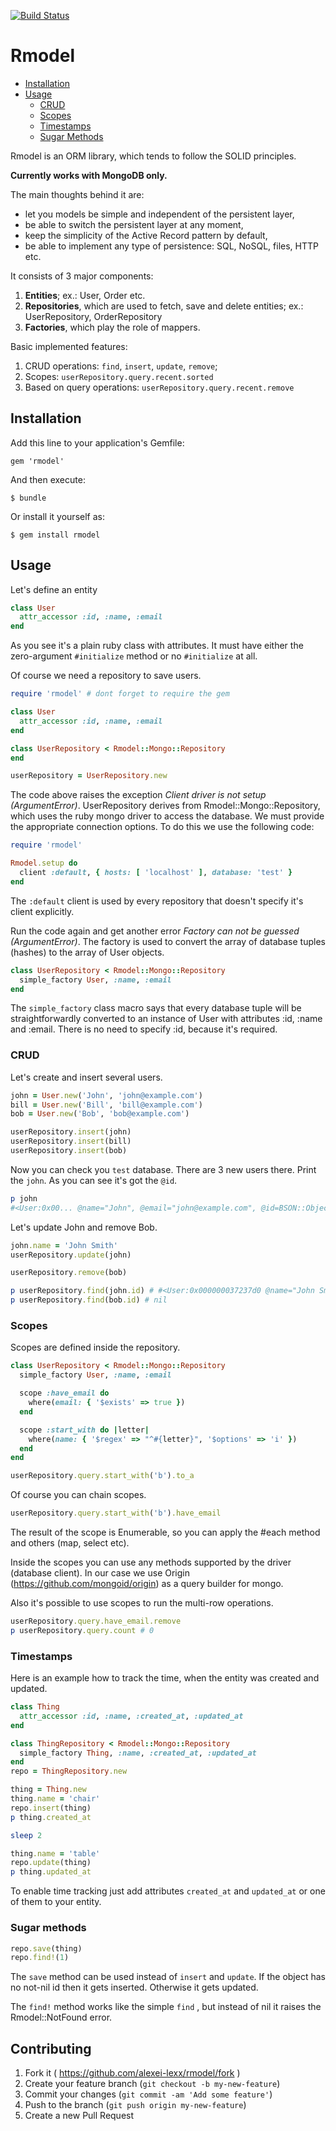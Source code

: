 [![Build Status](https://travis-ci.org/alexei-lexx/rmodel.svg)](https://travis-ci.org/alexei-lexx/rmodel)

# Rmodel

* [Installation](#installation)
* [Usage](#usage)
  * [CRUD](#crud)
  * [Scopes](#scopes)
  * [Timestamps](#timestamps)
  * [Sugar Methods](#sugar-methods)

Rmodel is an ORM library, which tends to follow the SOLID principles.

**Currently works with MongoDB only.**

The main thoughts behind it are:

* let you models be simple and independent of the persistent layer,
* be able to switch the persistent layer at any moment,
* keep the simplicity of the Active Record pattern by default,
* be able to implement any type of persistence: SQL, NoSQL, files, HTTP etc.

It consists of 3 major components:

1. **Entities**; ex.: User, Order etc.
2. **Repositories**, which are used to fetch, save and delete entities; ex.: UserRepository, OrderRepository
3. **Factories**, which play the role of mappers.

Basic implemented features:

1. CRUD operations: `find`, `insert`, `update`, `remove`;
2. Scopes: `userRepository.query.recent.sorted`
3. Based on query operations: `userRepository.query.recent.remove`

## Installation

Add this line to your application's Gemfile:

    gem 'rmodel'

And then execute:

    $ bundle

Or install it yourself as:

    $ gem install rmodel

## Usage

Let's define an entity

```ruby
class User
  attr_accessor :id, :name, :email
end
```

As you see it's a plain ruby class with attributes. It must have either the zero-argument `#initialize` method or no `#initialize` at all.

Of course we need a repository to save users.

```ruby
require 'rmodel' # dont forget to require the gem

class User
  attr_accessor :id, :name, :email
end

class UserRepository < Rmodel::Mongo::Repository
end

userRepository = UserRepository.new
```
The code above raises the exception *Client driver is not setup (ArgumentError)*. UserRepository derives from Rmodel::Mongo::Repository, which uses the ruby mongo driver to access the database. We must provide the appropriate connection options. To do this we use the following code:

```ruby
require 'rmodel'

Rmodel.setup do
  client :default, { hosts: [ 'localhost' ], database: 'test' }
end
```

The `:default` client is used by every repository that doesn't specify it's client explicitly.

Run the code again and get another error *Factory can not be guessed (ArgumentError)*. The factory is used to convert the array of database tuples (hashes) to the array of User objects.

```ruby
class UserRepository < Rmodel::Mongo::Repository
  simple_factory User, :name, :email
end
```

The `simple_factory` class macro says that every database tuple will be straightforwardly converted to an instance of User with  attributes :id, :name and :email. There is no need to specify :id, because it's required.

### CRUD

Let's create and insert several users.

```ruby
john = User.new('John', 'john@example.com')
bill = User.new('Bill', 'bill@example.com')
bob = User.new('Bob', 'bob@example.com')

userRepository.insert(john)
userRepository.insert(bill)
userRepository.insert(bob)
```

Now you can check you `test` database. There are 3 new users there. Print the `john`. As you can see it's got the `@id`.

```ruby
p john
#<User:0x00... @name="John", @email="john@example.com", @id=BSON::ObjectId('562a...')>
```

Let's update John and remove Bob.

```ruby
john.name = 'John Smith'
userRepository.update(john)

userRepository.remove(bob)

p userRepository.find(john.id) # #<User:0x000000037237d0 @name="John Smith" ... >
p userRepository.find(bob.id) # nil
```

### Scopes

Scopes are defined inside the repository.

```ruby
class UserRepository < Rmodel::Mongo::Repository
  simple_factory User, :name, :email

  scope :have_email do
    where(email: { '$exists' => true })
  end

  scope :start_with do |letter|
    where(name: { '$regex' => "^#{letter}", '$options' => 'i' })
  end
end

userRepository.query.start_with('b').to_a
```

Of course you can chain scopes.

```ruby
userRepository.query.start_with('b').have_email
```

The result of the scope is Enumerable, so you can apply the #each method and others (map, select etc).

Inside the scopes you can use any methods supported by the driver (database client). In our case we use Origin (https://github.com/mongoid/origin) as a query builder for mongo.

Also it's possible to use scopes to run the multi-row operations.

```ruby
userRepository.query.have_email.remove
p userRepository.query.count # 0
```

### Timestamps

Here is an example how to track the time, when the entity was created and updated.

```ruby
class Thing
  attr_accessor :id, :name, :created_at, :updated_at
end

class ThingRepository < Rmodel::Mongo::Repository
  simple_factory Thing, :name, :created_at, :updated_at
end
repo = ThingRepository.new

thing = Thing.new
thing.name = 'chair'
repo.insert(thing)
p thing.created_at

sleep 2

thing.name = 'table'
repo.update(thing)
p thing.updated_at
```

To enable time tracking  just add attributes `created_at` and `updated_at` or one of them to your entity.

### Sugar methods

```ruby
repo.save(thing)
repo.find!(1)
```

The `save` method can be used instead of `insert` and `update`.
If the object has no not-nil id then it gets inserted. Otherwise it gets updated.

The `find!` method works like the simple `find`
, but instead of nil it raises the Rmodel::NotFound error.

## Contributing

1. Fork it ( https://github.com/alexei-lexx/rmodel/fork )
2. Create your feature branch (`git checkout -b my-new-feature`)
3. Commit your changes (`git commit -am 'Add some feature'`)
4. Push to the branch (`git push origin my-new-feature`)
5. Create a new Pull Request
